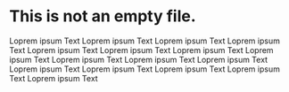 # This is not an empty file.
Loprem ipsum Text Loprem ipsum Text Loprem ipsum Text Loprem ipsum Text Loprem ipsum Text Loprem ipsum Text Loprem ipsum Text 
Loprem ipsum Text Loprem ipsum Text Loprem ipsum Text Loprem ipsum Text Loprem ipsum Text Loprem ipsum Text 
Loprem ipsum Text Loprem ipsum Text Loprem ipsum Text 
